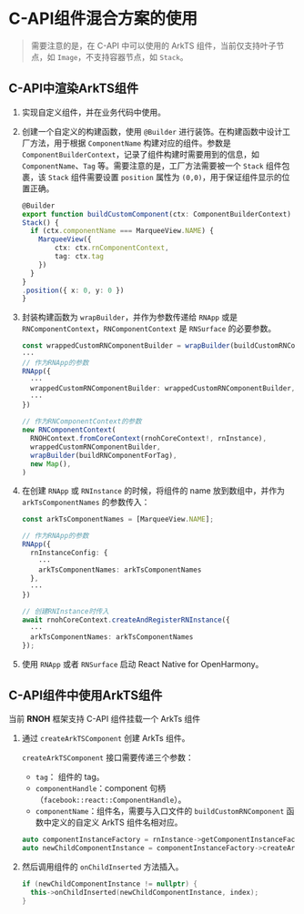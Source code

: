 # C-API组件混合方案的使用

> 需要注意的是，在 C-API 中可以使用的 ArkTS 组件，当前仅支持叶子节点，如 `Image`，不支持容器节点，如 `Stack`。

## C-API中渲染ArkTS组件

1. 实现自定义组件，并在业务代码中使用。

2. 创建一个自定义的构建函数，使用 `@Builder` 进行装饰。在构建函数中设计工厂方法，用于根据 `ComponentName` 构建对应的组件。参数是 `ComponentBuilderContext`，记录了组件构建时需要用到的信息，如 `ComponentName`、`Tag` 等。需要注意的是，工厂方法需要被一个 `Stack` 组件包裹，该 `Stack` 组件需要设置 `position` 属性为 `(0,0)`，用于保证组件显示的位置正确。

    ```typescript
    @Builder
    export function buildCustomComponent(ctx: ComponentBuilderContext) {
    Stack() {
      if (ctx.componentName === MarqueeView.NAME) {
        MarqueeView({
            ctx: ctx.rnComponentContext,
            tag: ctx.tag
        })
      }
    }
    .position({ x: 0, y: 0 })
    }
    ```

3. 封装构建函数为 `wrapBuilder`，并作为参数传递给 `RNApp` 或是 `RNComponentContext`，`RNComponentContext` 是 `RNSurface` 的必要参数。

    ```typescript
    const wrappedCustomRNComponentBuilder = wrapBuilder(buildCustomRNComponent);
    ···
    // 作为RNApp的参数
    RNApp({
      ···
      wrappedCustomRNComponentBuilder: wrappedCustomRNComponentBuilder,
      ···
    })
    
    // 作为RNComponentContext的参数
    new RNComponentContext(
      RNOHContext.fromCoreContext(rnohCoreContext!, rnInstance),
      wrappedCustomRNComponentBuilder,
      wrapBuilder(buildRNComponentForTag),
      new Map(),
    )
    ```

4. 在创建 `RNApp` 或 `RNInstance` 的时候，将组件的 name 放到数组中，并作为 `arkTsComponentNames` 的参数传入：
   
   ```typescript
   const arkTsComponentNames = [MarqueeView.NAME];

   // 作为RNApp的参数
   RNApp({
     rnInstanceConfig: {
       ···
       arkTsComponentNames: arkTsComponentNames
     },
     ···
   })

   // 创建RNInstance时传入
   await rnohCoreContext.createAndRegisterRNInstance({
     ···
     arkTsComponentNames: arkTsComponentNames
   });
   ```

5. 使用 `RNApp` 或者 `RNSurface` 启动 React Native for OpenHarmony。

## C-API组件中使用ArkTS组件

当前 **RNOH** 框架支持 C-API 组件挂载一个 ArkTs 组件

1. 通过 `createArkTSComponent` 创建 ArkTs 组件。

   `createArkTSComponent` 接口需要传递三个参数：

   - `tag`： 组件的 tag。
   - `componentHandle`：component 句柄（`facebook::react::ComponentHandle`）。
   - `componentName`：组件名，需要与入口文件的 `buildCustomRNComponent` 函数中定义的自定义 ArkTS 组件名相对应。

   ```cpp
   auto componentInstanceFactory = rnInstance->getComponentInstanceFactory();
   auto newChildComponentInstance = componentInstanceFactory->createArkTSComponent(tag, componentHandle, componentName);
   ```

2. 然后调用组件的 `onChildInserted` 方法插入。

   ```cpp
   if (newChildComponentInstance != nullptr) {
     this->onChildInserted(newChildComponentInstance, index);
   }
   ```
